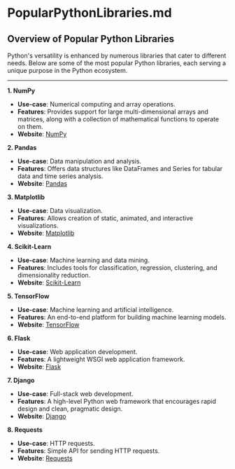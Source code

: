 # PopularPythonLibraries.md

## Overview of Popular Python Libraries

Python's versatility is enhanced by numerous libraries that cater to different needs. Below are some of the most popular Python libraries, each serving a unique purpose in the Python ecosystem.

---

**1. NumPy**

- **Use-case**: Numerical computing and array operations.
- **Features**: Provides support for large multi-dimensional arrays and matrices, along with a collection of mathematical functions to operate on them.
- **Website**: [NumPy](https://numpy.org/)

**2. Pandas**

- **Use-case**: Data manipulation and analysis.
- **Features**: Offers data structures like DataFrames and Series for tabular data and time series analysis.
- **Website**: [Pandas](https://pandas.pydata.org/)

**3. Matplotlib**

- **Use-case**: Data visualization.
- **Features**: Allows creation of static, animated, and interactive visualizations.
- **Website**: [Matplotlib](https://matplotlib.org/)

**4. Scikit-Learn**

- **Use-case**: Machine learning and data mining.
- **Features**: Includes tools for classification, regression, clustering, and dimensionality reduction.
- **Website**: [Scikit-Learn](https://scikit-learn.org/)

**5. TensorFlow**

- **Use-case**: Machine learning and artificial intelligence.
- **Features**: An end-to-end platform for building machine learning models.
- **Website**: [TensorFlow](https://www.tensorflow.org/)

**6. Flask**

- **Use-case**: Web application development.
- **Features**: A lightweight WSGI web application framework.
- **Website**: [Flask](https://flask.palletsprojects.com/)

**7. Django**

- **Use-case**: Full-stack web development.
- **Features**: A high-level Python web framework that encourages rapid design and clean, pragmatic design.
- **Website**: [Django](https://www.djangoproject.com/)

**8. Requests**

- **Use-case**: HTTP requests.
- **Features**: Simple API for sending HTTP requests.
- **Website**: [Requests](https://requests.readthedocs.io/)

